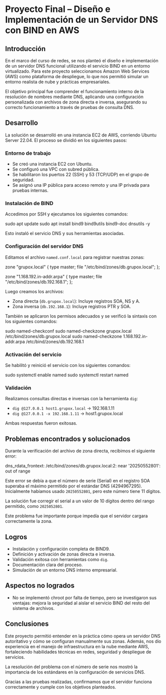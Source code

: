 # Proyecto Final – Diseño e Implementación de un Servidor DNS con BIND en AWS

## Introducción

En el marco del curso de redes, se nos planteó el diseño e implementación de un servidor DNS funcional utilizando el servicio BIND en un entorno virtualizado. Para este proyecto seleccionamos Amazon Web Services (AWS) como plataforma de despliegue, lo que nos permitió simular un entorno realista de nube y prácticas empresariales.

El objetivo principal fue comprender el funcionamiento interno de la resolución de nombres mediante DNS, aplicando una configuración personalizada con archivos de zona directa e inversa, asegurando su correcto funcionamiento a través de pruebas de consulta DNS.

## Desarrollo

La solución se desarrolló en una instancia EC2 de AWS, corriendo Ubuntu Server 22.04. El proceso se dividió en los siguientes pasos:

### Entorno de trabajo

- Se creó una instancia EC2 con Ubuntu.
- Se configuró una VPC con subred pública.
- Se habilitaron los puertos 22 (SSH) y 53 (TCP/UDP) en el grupo de seguridad.
- Se asignó una IP pública para acceso remoto y una IP privada para pruebas internas.

### Instalación de BIND

Accedimos por SSH y ejecutamos los siguientes comandos:

sudo apt update
sudo apt install bind9 bind9utils bind9-doc dnsutils -y


Esto instaló el servicio DNS y sus herramientas asociadas.

### Configuración del servidor DNS

Editamos el archivo `named.conf.local` para registrar nuestras zonas:

zone "grupox.local" {
type master;
file "/etc/bind/zones/db.grupox.local";
};

zone "1.168.192.in-addr.arpa" {
type master;
file "/etc/bind/zones/db.192.168.1";
};


Luego creamos los archivos:

- Zona directa (`db.grupox.local`): Incluye registros SOA, NS y A.
- Zona inversa (`db.192.168.1`): Incluye registros PTR y SOA.

También se aplicaron los permisos adecuados y se verificó la sintaxis con los siguientes comandos:

sudo named-checkconf
sudo named-checkzone grupox.local /etc/bind/zones/db.grupox.local
sudo named-checkzone 1.168.192.in-addr.arpa /etc/bind/zones/db.192.168.1


### Activación del servicio

Se habilitó y reinició el servicio con los siguientes comandos:

sudo systemctl enable named
sudo systemctl restart named


### Validación

Realizamos consultas directas e inversas con la herramienta `dig`:

- `dig @127.0.0.1 host1.grupox.local` → 192.168.1.11
- `dig @127.0.0.1 -x 192.168.1.11` → host1.grupox.local

Ambas respuestas fueron exitosas.

## Problemas encontrados y solucionados

Durante la verificación del archivo de zona directa, recibimos el siguiente error:

dns_rdata_frontext: /etc/bind/zones/db.grupox.local:2: near '20250552801': out of range


Este error se debía a que el número de serie (Serial) en el registro SOA superaba el máximo permitido por el estándar DNS (4294967295). Inicialmente habíamos usado `20250552801`, pero este número tiene 11 dígitos.

La solución fue corregir el serial a un valor de 10 dígitos dentro del rango permitido, como `2025052801`.

Este problema fue importante porque impedía que el servidor cargara correctamente la zona.

## Logros

- Instalación y configuración completa de BIND9.
- Definición y activación de zonas directa e inversa.
- Validación exitosa con herramientas como `dig`.
- Documentación clara del proceso.
- Simulación de un entorno DNS interno empresarial.

## Aspectos no logrados

- No se implementó chroot por falta de tiempo, pero se investigaron sus ventajas: mejora la seguridad al aislar el servicio BIND del resto del sistema de archivos.

## Conclusiones

Este proyecto permitió entender en la práctica cómo opera un servidor DNS autoritativo y cómo se configuran manualmente sus zonas. Además, nos dio experiencia en el manejo de infraestructura en la nube mediante AWS, fortaleciendo habilidades técnicas en redes, seguridad y despliegue de servicios.

La resolución del problema con el número de serie nos mostró la importancia de los estándares en la configuración de servicios DNS.

Gracias a las pruebas realizadas, confirmamos que el servidor funciona correctamente y cumple con los objetivos planteados.


